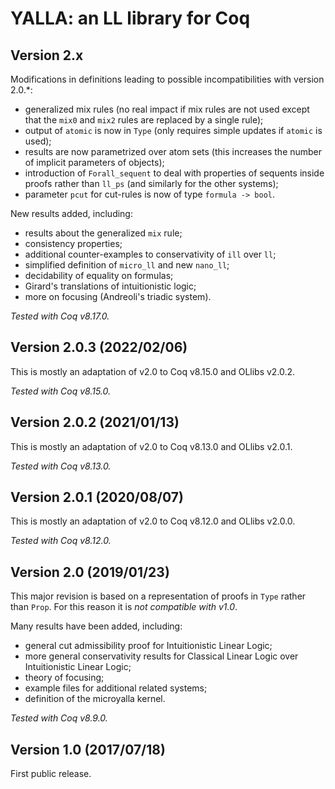 # YALLA: an LL library for Coq

## Version 2.x

Modifications in definitions leading to possible incompatibilities with version 2.0.*:

* generalized mix rules
    (no real impact if mix rules are not used except that the `mix0` and `mix2` rules are replaced by a single rule);
* output of `atomic` is now in `Type` (only requires simple updates if `atomic` is used);
* results are now parametrized over atom sets (this increases the number of implicit parameters of objects);
* introduction of `Forall_sequent` to deal with properties of sequents inside proofs rather than `ll_ps` (and similarly for the other systems);
* parameter `pcut` for cut-rules is now of type `formula -> bool`.

New results added, including:

* results about the generalized `mix` rule;
* consistency properties;
* additional counter-examples to conservativity of `ill` over `ll`;
* simplified definition of `micro_ll` and new `nano_ll`;
* decidability of equality on formulas;
* Girard's translations of intuitionistic logic;
* more on focusing (Andreoli's triadic system).

*Tested with Coq v8.17.0.*

## Version 2.0.3 (2022/02/06)

This is mostly an adaptation of v2.0 to Coq v8.15.0 and OLlibs v2.0.2.

*Tested with Coq v8.15.0.*

## Version 2.0.2 (2021/01/13)

This is mostly an adaptation of v2.0 to Coq v8.13.0 and OLlibs v2.0.1.

*Tested with Coq v8.13.0.*

## Version 2.0.1 (2020/08/07)

This is mostly an adaptation of v2.0 to Coq v8.12.0 and OLlibs v2.0.0.

*Tested with Coq v8.12.0.*

## Version 2.0 (2019/01/23)

This major revision is based on a representation of proofs in `Type` rather than `Prop`.
For this reason it is *not compatible with v1.0*.

Many results have been added, including:

* general cut admissibility proof for Intuitionistic Linear Logic;
* more general conservativity results for Classical Linear Logic over Intuitionistic Linear Logic;
* theory of focusing;
* example files for additional related systems;
* definition of the microyalla kernel.

*Tested with Coq v8.9.0.*

## Version 1.0 (2017/07/18)

First public release.

